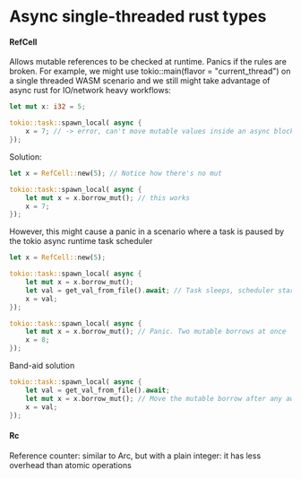 # Async single-threaded rust types

#### RefCell
Allows mutable references to be checked at runtime. Panics if the rules are broken.
For example, we might use tokio::main(flavor = "current_thread") on a single threaded WASM scenario and we still might take advantage of async rust for IO/network heavy workflows:
```rust
let mut x: i32 = 5;

tokio::task::spawn_local( async {
    x = 7; // -> error, can't move mutable values inside an async block
});
```
Solution:
```rust
let x = RefCell::new(5); // Notice how there's no mut

tokio::task::spawn_local( async {
    let mut x = x.borrow_mut(); // this works
    x = 7;
});
```

However, this might cause a panic in a scenario where a task is paused by the tokio async runtime task scheduler

```rust
let x = RefCell::new(5);

tokio::task::spawn_local( async {
    let mut x = x.borrow_mut();
    let val = get_val_from_file().await; // Task sleeps, scheduler starts the next task
    x = val;
});

tokio::task::spawn_local( async {
    let mut x = x.borrow_mut(); // Panic. Two mutable borrows at once
    x = 8;
});
```  
Band-aid solution
```rust
tokio::task::spawn_local( async {
    let val = get_val_from_file().await;
    let mut x = x.borrow_mut(); // Move the mutable borrow after any await call
    x = val;
});
```

#### Rc
Reference counter: similar to Arc, but with a plain integer: it has less overhead than atomic operations

